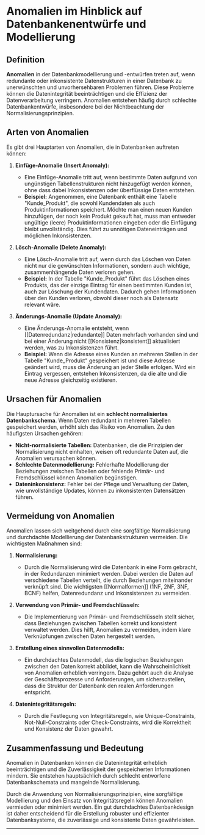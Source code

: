 # Anomalien im Hinblick auf Datenbankenentwürfe und Modellierung

## Definition
**Anomalien** in der Datenbankmodellierung und -entwürfen treten auf, wenn redundante oder inkonsistente Datenstrukturen in einer Datenbank zu unerwünschten und unvorhersehbaren Problemen führen. Diese Probleme können die Datenintegrität beeinträchtigen und die Effizienz der Datenverarbeitung verringern. Anomalien entstehen häufig durch schlechte Datenbankentwürfe, insbesondere bei der Nichtbeachtung der Normalisierungsprinzipien.

## Arten von Anomalien
Es gibt drei Hauptarten von Anomalien, die in Datenbanken auftreten können:

1. **Einfüge-Anomalie (Insert Anomaly):**
   - Eine Einfüge-Anomalie tritt auf, wenn bestimmte Daten aufgrund von ungünstigen Tabellenstrukturen nicht hinzugefügt werden können, ohne dass dabei Inkonsistenzen oder überflüssige Daten entstehen.
   - **Beispiel:** Angenommen, eine Datenbank enthält eine Tabelle "Kunde_Produkt", die sowohl Kundendaten als auch Produktinformationen speichert. Möchte man einen neuen Kunden hinzufügen, der noch kein Produkt gekauft hat, muss man entweder ungültige (leere) Produktinformationen eingeben oder die Einfügung bleibt unvollständig. Dies führt zu unnötigen Dateneinträgen und möglichen Inkonsistenzen.

2. **Lösch-Anomalie (Delete Anomaly):**
   - Eine Lösch-Anomalie tritt auf, wenn durch das Löschen von Daten nicht nur die gewünschten Informationen, sondern auch wichtige, zusammenhängende Daten verloren gehen.
   - **Beispiel:** In der Tabelle "Kunde_Produkt" führt das Löschen eines Produkts, das der einzige Eintrag für einen bestimmten Kunden ist, auch zur Löschung der Kundendaten. Dadurch gehen Informationen über den Kunden verloren, obwohl dieser noch als Datensatz relevant wäre.

3. **Änderungs-Anomalie (Update Anomaly):**
   - Eine Änderungs-Anomalie entsteht, wenn [[Datenredundanz|redundante]] Daten mehrfach vorhanden sind und bei einer Änderung nicht [[Konsistenz|konsistent]] aktualisiert werden, was zu Inkonsistenzen führt.
   - **Beispiel:** Wenn die Adresse eines Kunden an mehreren Stellen in der Tabelle "Kunde_Produkt" gespeichert ist und diese Adresse geändert wird, muss die Änderung an jeder Stelle erfolgen. Wird ein Eintrag vergessen, entstehen Inkonsistenzen, da die alte und die neue Adresse gleichzeitig existieren.

## Ursachen für Anomalien
Die Hauptursache für Anomalien ist ein **schlecht normalisiertes Datenbankschema**. Wenn Daten redundant in mehreren Tabellen gespeichert werden, erhöht sich das Risiko von Anomalien. Zu den häufigsten Ursachen gehören:
- **Nicht-normalisierte Tabellen:** Datenbanken, die die Prinzipien der Normalisierung nicht einhalten, weisen oft redundante Daten auf, die Anomalien verursachen können.
- **Schlechte Datenmodellierung:** Fehlerhafte Modellierung der Beziehungen zwischen Tabellen oder fehlende Primär- und Fremdschlüssel können Anomalien begünstigen.
- **Dateninkonsistenz:** Fehler bei der Pflege und Verwaltung der Daten, wie unvollständige Updates, können zu inkonsistenten Datensätzen führen.

## Vermeidung von Anomalien
Anomalien lassen sich weitgehend durch eine sorgfältige Normalisierung und durchdachte Modellierung der Datenbankstrukturen vermeiden. Die wichtigsten Maßnahmen sind:

1. **Normalisierung:**
   - Durch die Normalisierung wird die Datenbank in eine Form gebracht, in der Redundanzen minimiert werden. Dabei werden die Daten auf verschiedene Tabellen verteilt, die durch Beziehungen miteinander verknüpft sind. Die wichtigsten [[Normalformen]] (1NF, 2NF, 3NF, BCNF) helfen, Datenredundanz und Inkonsistenzen zu vermeiden.

2. **Verwendung von Primär- und Fremdschlüsseln:**
   - Die Implementierung von Primär- und Fremdschlüsseln stellt sicher, dass Beziehungen zwischen Tabellen korrekt und konsistent verwaltet werden. Dies hilft, Anomalien zu vermeiden, indem klare Verknüpfungen zwischen Daten hergestellt werden.

3. **Erstellung eines sinnvollen Datenmodells:**
   - Ein durchdachtes Datenmodell, das die logischen Beziehungen zwischen den Daten korrekt abbildet, kann die Wahrscheinlichkeit von Anomalien erheblich verringern. Dazu gehört auch die Analyse der Geschäftsprozesse und Anforderungen, um sicherzustellen, dass die Struktur der Datenbank den realen Anforderungen entspricht.

4. **Datenintegritätsregeln:**
   - Durch die Festlegung von Integritätsregeln, wie Unique-Constraints, Not-Null-Constraints oder Check-Constraints, wird die Korrektheit und Konsistenz der Daten gewahrt.

## Zusammenfassung und Bedeutung
Anomalien in Datenbanken können die Datenintegrität erheblich beeinträchtigen und die Zuverlässigkeit der gespeicherten Informationen mindern. Sie entstehen hauptsächlich durch schlecht entworfene Datenbankschemata und mangelnde Normalisierung. 

Durch die Anwendung von Normalisierungsprinzipien, eine sorgfältige Modellierung und den Einsatz von Integritätsregeln können Anomalien vermieden oder minimiert werden. Ein gut durchdachtes Datenbankdesign ist daher entscheidend für die Erstellung robuster und effizienter Datenbanksysteme, die zuverlässige und konsistente Daten gewährleisten.

---

